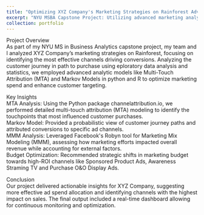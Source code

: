 ```yaml
---
title: "Optimizing XYZ Company's Marketing Strategies on Rainforest Advertising Platform"
excerpt: "NYU MSBA Capstone Project: Utilizing advanced marketing analytics to enhance XYZ Company’s Rainforest advertising strategy.<br/><img src='/images/CapstoneMarkov.png'>"
collection: portfolio
---
```


Project Overview  
As part of my NYU MS in Business Analytics capstone project, my team and I analyzed XYZ Company’s marketing strategies on Rainforest, focusing on identifying the most effective channels driving conversions. Analyzing the customer journey in path to purchase using eploratory data analysis and statistics, we employed advanced analytic models like Multi-Touch Attribution (MTA) and Markov Models in python and R to optimize marketing spend and enhance customer targeting.  

Key Insights  
MTA Analysis: Using the Python package channelattribution.io, we performed detailed multi-touch attribution (MTA) modeling to identify the touchpoints that most influenced customer purchases.  
Markov Model: Provided a probabilistic view of customer journey paths and attributed conversions to specific ad channels.  
MMM Analysis: Leveraged Facebook's Robyn tool for Marketing Mix Modeling (MMM), assessing how marketing efforts impacted overall revenue while accounting for external factors.  
Budget Optimization: Recommended strategic shifts in marketing budget towards high-ROI channels like Sponsored Product Ads, Awareness Straming TV and Purchase O&O Display Ads.  


Conclusion  
Our project delivered actionable insights for XYZ Company, suggesting more effective ad spend allocation and identifying channels with the highest impact on sales. The final output included a real-time dashboard allowing for continuous monitoring and optimization.
